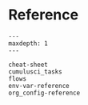 # Reference

```{toctree}
---
maxdepth: 1
---

cheat-sheet
cumulusci_tasks
flows
env-var-reference
org_config-reference
```

